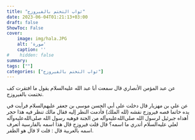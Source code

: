 ```yaml
---
title: "ثواب التختم بالفيروزج"
date: 2023-06-04T01:21:13+03:00
draft: false
ShowToc: False
cover:
    image: img/hala.JPG
    alt: 'صورة'
    caption: ''
#    hidden: false
summary: 
tags: [""]
categories: ["ثواب التختم بالفيروزج"]
---
```

عن عبد المؤمن الأنصاري قال سمعت أبا عبد الله عليه‌السلام يقول
ما افتقرت كف تختمت بالفيروزج.

عن علي بن مهزيار قال
دخلت على أبي الحسن موسى بن جعفر عليهم‌السلام فرأيت في يده خاتما
فصه فيروزج نقشه (لله الملك) فأدمت النظر إليه فقال مالك تنظر فيه
هذا حجر أهداه جبرئيل لرسول الله صلى‌الله‌عليه‌وآله من الجنة فوهبه رسول الله صلى‌الله‌عليه‌وآله
لعلي عليه‌السلام أتدري ما اسمه؟ قال قلت فيروزج قال هذا اسمه بالفارسية
أتعرف اسمه بالعربية قال : قلت لا قال هو الظفر.



